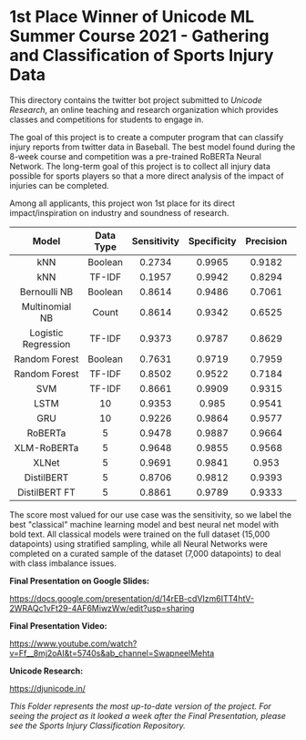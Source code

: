 # 1st Place Winner of Unicode ML Summer Course 2021 - Gathering and Classification of Sports Injury Data

This directory contains the twitter bot project submitted to *Unicode Research*,
an online teaching and research organization which provides classes and competitions
for students to engage in.

The goal of this project is to create a computer program that can classify injury
reports from twitter data in Baseball. The best model found during the 8-week course
and competition was a pre-trained RoBERTa Neural Network. The long-term goal of this
project is to collect all injury data possible for sports players so that a
more direct analysis of the impact of injuries can be completed.

Among all applicants, this project won 1st place for its direct impact/inspiration
on industry and soundness of research.

<center>

|  Model  |  Data Type  |  Sensitivity  | Specificity |  Precision  |  F1 Score  |  Accuracy  |
|:---:|:---:|:---:|:---:|:---:|:---:|:---:|
| kNN | Boolean | 0.2734 | 0.9965 | 0.9182 | 0.4214 | 0.9058 |
| kNN | TF-IDF | 0.1957 | 0.9942 | 0.8294 | 0.3167 | 0.8941 |
| Bernoulli NB | Boolean | 0.8614 | 0.9486 | 0.7061 | 0.776 | 0.9377 |
| Multinomial NB | Count | 0.8614 | 0.9342 | 0.6525 | 0.7425 | 0.9251 |
| Logistic Regression | TF-IDF | 0.9373 | 0.9787 | 0.8629 | 0.8986 | 0.9735 |
| Random Forest | Boolean | 0.7631 | 0.9719 | 0.7959 | 0.7792 | 0.9458 |
| Random Forest | TF-IDF | 0.8502 | 0.9522 | 0.7184 | 0.7787 | 0.9394 |
| SVM | TF-IDF | 0.8661 | 0.9909 | 0.9315 | 0.8976 | 0.9752 |
| LSTM | 10 | 0.9353 | 0.985 | 0.9541 | 0.9466 | 0.9726 |
| GRU | 10 | 0.9226 | 0.9864 | 0.9577 | 0.9398 | 0.9705 |
| RoBERTa | 5 | 0.9478 | 0.9887 | 0.9664 | 0.957 | 0.9782 |
| XLM-RoBERTa | 5 | 0.9648 | 0.9855 | 0.9568 | 0.9608 | 0.9803 |
| XLNet | 5 | 0.9691 | 0.9841 | 0.953 | 0.9609 | 0.9803 |
| DistilBERT | 5 | 0.8706 | 0.9812 | 0.9393 | 0.9036 | 0.9536 |
| DistilBERT FT | 5 | 0.8861 | 0.9789 | 0.9333 | 0.9091 | 0.9557 |

</center>

The score most valued for our use case was the sensitivity, so we label the best
"classical" machine learning model and best neural net model with bold text. All 
classical models were trained on the full dataset (15,000 datapoints) using 
stratified sampling, while all Neural Networks were completed on a curated sample 
of the dataset (7,000 datapoints) to deal with class imbalance issues.

**Final Presentation on Google Slides:**

https://docs.google.com/presentation/d/14rEB-cdVIzm6ITT4htV-2WRAQc1vFt29-4AF6MiwzWw/edit?usp=sharing

**Final Presentation Video:**

https://www.youtube.com/watch?v=Ff__8mj2oAI&t=5740s&ab_channel=SwapneelMehta

**Unicode Research:**

https://djunicode.in/

*This Folder represents the most up-to-date version of the project. For seeing
the project as it looked a week after the Final Presentation, please see the
Sports Injury Classification Repository.*
